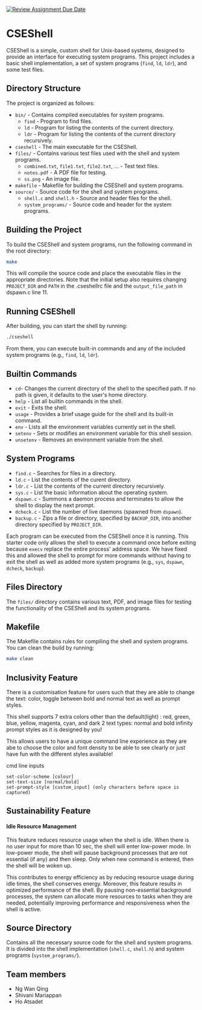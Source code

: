 [![Review Assignment Due Date](https://classroom.github.com/assets/deadline-readme-button-22041afd0340ce965d47ae6ef1cefeee28c7c493a6346c4f15d667ab976d596c.svg)](https://classroom.github.com/a/u16ttUuk)
# CSEShell

CSEShell is a simple, custom shell for Unix-based systems, designed to provide an interface for executing system programs. This project includes a basic shell implementation, a set of system programs (`find`, `ld`, `ldr`), and some test files.

## Directory Structure

The project is organized as follows:

- `bin/` - Contains compiled executables for system programs.
  - `find` - Program to find files.
  - `ld` - Program for listing the contents of the current directory.
  - `ldr` - Program for listing the contents of the current directory recursively.
- `cseshell` - The main executable for the CSEShell.
- `files/` - Contains various test files used with the shell and system programs.
  - `combined.txt`, `file1.txt`, `file2.txt`, ... - Test text files.
  - `notes.pdf` - A PDF file for testing.
  - `ss.png` - An image file.
- `makefile` - Makefile for building the CSEShell and system programs.
- `source/` - Source code for the shell and system programs.
  - `shell.c` and `shell.h` - Source and header files for the shell.
  - `system_programs/` - Source code and header for the system programs.

## Building the Project

To build the CSEShell and system programs, run the following command in the root directory:

```bash
make
```

This will compile the source code and place the executable files in the appropriate directories. Note that the initial setup also requires changing `PROJECT_DIR` and `PATH` in the .cseshellrc file and the `output_file_path` in dspawn.c line 11.

## Running CSEShell

After building, you can start the shell by running:

```bash
./cseshell
```

From there, you can execute built-in commands and any of the included system programs (e.g., `find`, `ld`, `ldr`).

## Builtin Commands

- `cd`- Changes the current directory of the shell to the specified path. If no path is given, it defaults to the user's home directory.
- `help` - List all builtin commands in the shell.
- `exit` - Exits the shell.
- `usage` - Provides a brief usage guide for the shell and its built-in command.
- `env` - Lists all the environment variables currently set in the shell.
- `setenv` - Sets or modifies an environment variable for this shell session.
- `unsetenv` - Removes an environment variable from the shell.

## System Programs

- `find.c` - Searches for files in a directory.
- `ld.c` - List the contents of the curent directory.
- `ldr.c` - List the contents of the current directory recursively.
- `sys.c` - List the basic information about the operating system.
- `dspawn.c` - Summons a daemon process and terminates to allow the shell to display the next prompt.
- `dcheck.c` - List the number of live daemons (spawned from `dspawn`).
- `backup.c` - Zips a file or directory, specified by `BACKUP_DIR`, into another directory specified by `PROJECT_DIR`.

Each program can be executed from the CSEShell once it is running. This starter code only allows the shell to execute a command once before exiting because `execv` replace the entire process' address space. We have fixed this and allowed the shell to prompt for more commands without having to exit the shell as well as added more system programs (e.g., `sys`, `dspawn`, `dcheck`, `backup`).

## Files Directory

The `files/` directory contains various text, PDF, and image files for testing the functionality of the CSEShell and its system programs.

## Makefile

The Makefile contains rules for compiling the shell and system programs. You can clean the build by running:

```bash
make clean
```

## Inclusivity Feature
There is a customisation feature for users such that they are able to change the text: color, toggle between bold and normal text as well as prompt styles. 

This shell supports 7 extra colors other than the default(light) : red, green, blue, yellow, magenta, cyan, and dark
2 text types: normal and bold
infinity prompt styles as it is designed by you! 

This allows users to have a unique command line experience as they are abe to choose the color and font density to be able to see clearly or just have fun with the different styles available!

cmd line inputs
```
set-color-scheme [colour]
set-text-size [normal/bold]
set-prompt-style [custom_input] (only characters before space is captured)

```

## Sustainability Feature
#### Idle Resource Management
This feature reduces resource usage when the shell is idle. When there is no user input for more than 10 sec, the shell will enter low-power mode. In low-power mode, the shell will pause background processes that are not essential (if any) and then sleep. Only when new command is entered, then the shell will be woken up.

This contributes to energy efficiency as by reducing resource usage during idle times, the shell conserves energy. Moreover, this feature results in optimized performance of the shell. By pausing non-essential background processes, the system can allocate more resources to tasks when they are needed, potentially improving performance and responsiveness when the shell is active.

## Source Directory

Contains all the necessary source code for the shell and system programs. It is divided into the shell implementation (`shell.c`, `shell.h`) and system programs (`system_programs/`).

## Team members
- Ng Wan Qing
- Shivani Mariappan
- Ho Atsadet
